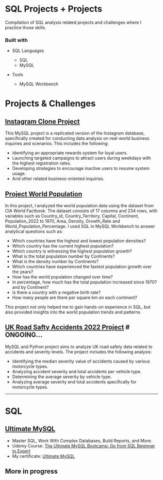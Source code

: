 # SQL Projects + Projects
Compilation of SQL analysis related projects and challenges where I practice those skills.

### Built with

+ SQL Languages
	+ SQL
	+ MySQL

+ Tools
	+ MySQL Workbench


# Projects & Challenges

## [Instagram Clone Project](https://github.com/Tiago-B-C-Reis/SQL_Projects_and_Courses/tree/main/Project_Instagram_Clone)
This MySQL project is a replicated version of the Instagram database, specifically created for conducting data analysis on real-world business inquiries and scenarios. This includes the following:
+ Identifying an appropriate rewards system for loyal users.
+ Launching targeted campaigns to attract users during weekdays with the highest registration rates.
+ Developing strategies to encourage inactive users to resume system usage.
+ And other related business-oriented inquiries. 


## [Project World Population](https://github.com/Tiago-B-C-Reis/SQL_Projects_and_Courses/tree/main/Project_World_Population)
In this project, I analyzed the world population data using the dataset from CIA World Factbook. The dataset consists of 17 columns and 234 rows, with variables such as Country_id, Country_Territory, Capital, Continent, Population_2022 to 1970, Area, Density, Growth_Rate and World_Population_Percentage.
I used SQL in MySQL Workbench to answer analytical questions such as:
+ Which countries have the highest and lowest population densities?
+ Which country has the current highest population?
+ Which country is witnessing the highest population growth?
+ What is the total population number by Continents?
+ What is the density number by Continents?
+ Which countries have experienced the fastest population growth over the years?
+ How has the world population changed over time?
+ In percentage, how much has the total population increased since 1970? and by Continent?
+ Is there a country with a negative birth rate?
+ How many people are there per square km on each continent?

This project not only helped me to gain hands-on experience in SQL, but also provided insights into the world population trends and patterns



## [UK Road Safty Accidents 2022 Project](https://github.com/Tiago-B-C-Reis/SQL_Projects_and_Courses/tree/main/Project_Road_Safety) # ONGOING...
MySQL and Python project aims to analyze UK road safety data related to accidents and severity levels. The project includes the following analysis:
+ Identifying the median severity value of accidents caused by various motorcycle types.
+ Analyzing accident severity and total accidents per vehicle type.
+ Determining the average severity by vehicle type.
+ Analyzing average severity and total accidents specifically for motorcycle types.

------------

# SQL

## [Ultimate MySQL](https://github.com/Tiago-B-C-Reis/SQL_Projects_and_Courses/tree/main/The_Ultimate_MySQL)
+ Master SQL, Work With Complex Databases, Build Reports, and More.
+ Udemy Course: [The Ultimate MySQL Bootcamp: Go from SQL Beginner to Expert](https://www.udemy.com/course/the-ultimate-mysql-bootcamp-go-from-sql-beginner-to-expert/)
+ My certificate: [Ultimate MySQL](https://www.udemy.com/certificate/UC-c782e963-d8b1-477a-a664-bd9f52674775/)

## More in progress

